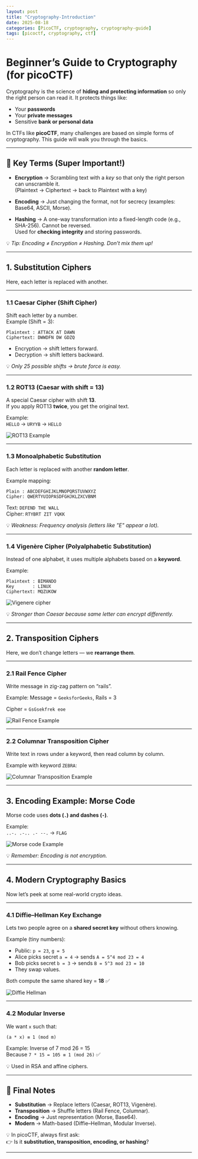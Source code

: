 ```yaml
---
layout: post
title: "Cryptography-Introduction"
date: 2025-08-18
categories: [PicoCTF, cryptography, cryptography-guide]
tags: [picoctf, cryptography, ctf]
---
```


# Beginner’s Guide to Cryptography (for picoCTF)

Cryptography is the science of **hiding and protecting information** so only the right person can read it. It protects things like:

- Your **passwords**
- Your **private messages**
- Sensitive **bank or personal data**

In CTFs like **picoCTF**, many challenges are based on simple forms of cryptography. This guide will walk you through the basics.

---

## 🔑 Key Terms (Super Important!)

- **Encryption** → Scrambling text with a *key* so that only the right person can unscramble it.  
  (Plaintext → Ciphertext → back to Plaintext with a key)

- **Encoding** → Just changing the format, not for secrecy (examples: Base64, ASCII, Morse).  

- **Hashing** → A one-way transformation into a fixed-length code (e.g., SHA-256). Cannot be reversed.  
  Used for **checking integrity** and storing passwords.

💡 *Tip: Encoding ≠ Encryption ≠ Hashing. Don’t mix them up!*

---

## 1. Substitution Ciphers

Here, each letter is replaced with another.

---

### 1.1 Caesar Cipher (Shift Cipher)

Shift each letter by a number.  
Example (Shift = 3):

```
Plaintext : ATTACK AT DAWN
Ciphertext: DWWDFN DW GDZQ
```

- Encryption → shift letters forward.  
- Decryption → shift letters backward.  

💡 *Only 25 possible shifts → brute force is easy.*

---

### 1.2 ROT13 (Caesar with shift = 13)

A special Caesar cipher with shift **13**.  
If you apply ROT13 **twice**, you get the original text.

Example:  
`HELLO` → `URYYB` → `HELLO`

![ROT13 Example](https://upload.wikimedia.org/wikipedia/commons/thumb/3/33/ROT13_table_with_example.svg/1024px-ROT13_table_with_example.svg.png)

---

### 1.3 Monoalphabetic Substitution

Each letter is replaced with another **random letter**.

Example mapping:

```
Plain : ABCDEFGHIJKLMNOPQRSTUVWXYZ
Cipher: QWERTYUIOPASDFGHJKLZXCVBNM
```

Text: `DEFEND THE WALL`  
Cipher: `RTYBRT ZIT VQKK`

💡 *Weakness: Frequency analysis (letters like "E" appear a lot).*

---

### 1.4 Vigenère Cipher (Polyalphabetic Substitution)

Instead of one alphabet, it uses multiple alphabets based on a **keyword**.

Example:

```
Plaintext : BIMANDO
Key       : LINUX
Ciphertext: MQZUKOW
```
![Vigenere cipher](https://linuxhint.com/wp-content/uploads/2023/12/image8-3.png)

💡 *Stronger than Caesar because same letter can encrypt differently.*

---

## 2. Transposition Ciphers

Here, we don’t change letters — we **rearrange them**.

---

### 2.1 Rail Fence Cipher

Write message in zig-zag pattern on “rails”.

Example: Message = `GeeksforGeeks`, Rails = 3

Cipher = `GsGsekfrek eoe`

![Rail Fence Example](https://media.geeksforgeeks.org/wp-content/uploads/Untitled1.jpg)

---

### 2.2 Columnar Transposition Cipher

Write text in rows under a keyword, then read column by column.

Example with keyword `ZEBRA`:

![Columnar Transposition Example](https://media.geeksforgeeks.org/wp-content/uploads/columnar-transposition-cipher1.png)

---

## 3. Encoding Example: Morse Code

Morse code uses **dots (`.`) and dashes (`-`)**.

Example:  
`..-. .-.. .- --.` → `FLAG`

![Morse code Example](https://www.wikihow.com/images/thumb/e/e5/453382-Summary.jpg/v4-460px-453382-Summary.jpg)

💡 *Remember: Encoding is not encryption.*

---

## 4. Modern Cryptography Basics

Now let’s peek at some real-world crypto ideas.

---

### 4.1 Diffie–Hellman Key Exchange

Lets two people agree on a **shared secret key** without others knowing.

Example (tiny numbers):

- Public: `p = 23`, `g = 5`  
- Alice picks secret `a = 4` → sends `A = 5^4 mod 23 = 4`  
- Bob picks secret `b = 3` → sends `B = 5^3 mod 23 = 10`  
- They swap values.

Both compute the same shared key = **18** ✅

![Diffie Hellman](https://upload.wikimedia.org/wikipedia/commons/thumb/c/c8/DiffieHellman.png/800px-DiffieHellman.png)

---

### 4.2 Modular Inverse

We want `x` such that:

```
(a * x) ≡ 1 (mod m)
```

Example: Inverse of 7 mod 26 = 15  
Because `7 * 15 = 105 ≡ 1 (mod 26)` ✅

💡 Used in RSA and affine ciphers.

---

## 📝 Final Notes

- **Substitution** → Replace letters (Caesar, ROT13, Vigenère).  
- **Transposition** → Shuffle letters (Rail Fence, Columnar).  
- **Encoding** → Just representation (Morse, Base64).  
- **Modern** → Math-based (Diffie–Hellman, Modular Inverse).  

💡 In picoCTF, always first ask:  
👉 Is it **substitution, transposition, encoding, or hashing**?

---